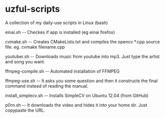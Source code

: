 uzful-scripts
=============

A collection of my daily-use scripts in Linux (bash)

einai.sh -- Checkes if app is installed (eg einai firefox)

cvmake.sh -- Creates CMakeLists.txt and compiles the opencv *.cpp source file.
	     eg. cvmake filename.cpp
	 
youtuber.sh -- Downloads music from youtube into mp3. Just type the artist and song you want.

ffmpeg-compile.sh -- Automated installation of FFMPEG

ffmpeg-use.sh -- It asks you some question and then it constructs the final command instead of reading the manual.

install_simplecv.sh -- Installs SimpleCV on Ubuntu 12.04 (from GitHub)

p0rn.sh -- It downloads the video and hides it into your home dir. Just copypaste the URL.

